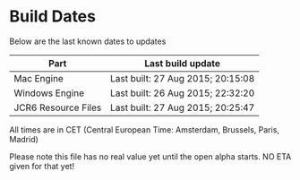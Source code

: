 # Build Dates

Below are the last known dates to updates

Part | Last build update
-----|-----
Mac Engine | Last built: 27 Aug 2015; 20:15:08
Windows Engine | Last built: 26 Aug 2015; 22:32:20
JCR6 Resource Files | Last built: 27 Aug 2015; 20:25:47
All times are in CET (Central European Time: Amsterdam, Brussels, Paris, Madrid)


Please note this file has no real value yet until the open alpha starts. NO ETA given for that yet!
